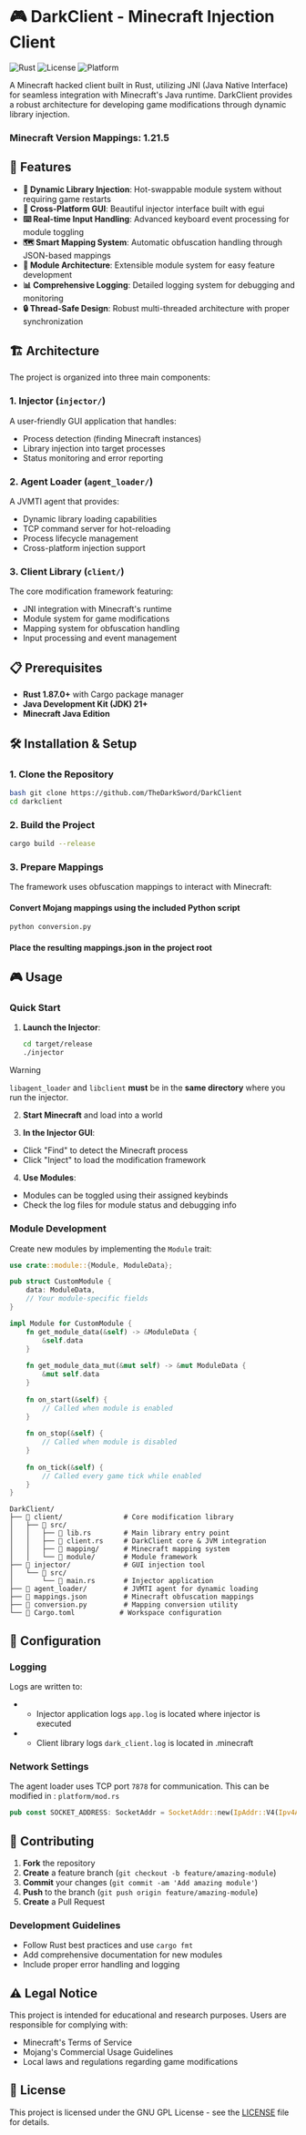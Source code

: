 # 🎮 DarkClient - Minecraft Injection Client

![Rust](https://img.shields.io/badge/Rust-1.87.0-orange.svg)
![License](https://img.shields.io/badge/License-GNU%20GPL-blue)
![Platform](https://img.shields.io/badge/Platform-Windows%20%7C%20Linux-lightgrey.svg)

A Minecraft hacked client built in Rust, utilizing JNI (Java Native Interface) for seamless integration with Minecraft's Java runtime. DarkClient provides a robust architecture for developing game modifications through dynamic library injection.

### Minecraft Version Mappings: 1.21.5

## 🚀 Features

- **🔧 Dynamic Library Injection**: Hot-swappable module system without requiring game restarts
- **🎨 Cross-Platform GUI**: Beautiful injector interface built with egui
- **⌨️ Real-time Input Handling**: Advanced keyboard event processing for module toggling
- **🗺️ Smart Mapping System**: Automatic obfuscation handling through JSON-based mappings
- **🔄 Module Architecture**: Extensible module system for easy feature development
- **📊 Comprehensive Logging**: Detailed logging system for debugging and monitoring
- **🔒 Thread-Safe Design**: Robust multi-threaded architecture with proper synchronization

## 🏗️ Architecture

The project is organized into three main components:

### 1. **Injector** (`injector/`)
A user-friendly GUI application that handles:
- Process detection (finding Minecraft instances)
- Library injection into target processes
- Status monitoring and error reporting

### 2. **Agent Loader** (`agent_loader/`)
A JVMTI agent that provides:
- Dynamic library loading capabilities
- TCP command server for hot-reloading
- Process lifecycle management
- Cross-platform injection support

### 3. **Client Library** (`client/`)
The core modification framework featuring:
- JNI integration with Minecraft's runtime
- Module system for game modifications
- Mapping system for obfuscation handling
- Input processing and event management

## 📋 Prerequisites

- **Rust 1.87.0+** with Cargo package manager
- **Java Development Kit (JDK) 21+**
- **Minecraft Java Edition**

## 🛠️ Installation & Setup

### 1. Clone the Repository
```bash
bash git clone https://github.com/TheDarkSword/DarkClient
cd darkclient
```

### 2. Build the Project
```bash
cargo build --release
```

### 3. Prepare Mappings
The framework uses obfuscation mappings to interact with Minecraft:

#### Convert Mojang mappings using the included Python script
```python
python conversion.py
```
#### Place the resulting mappings.json in the project root


## 🎮 Usage

### Quick Start

1. **Launch the Injector**:
   ```bash
   cd target/release
   ./injector
   ```
> [!WARNING]
> `libagent_loader` and `libclient` **must** be in the **same directory** where you run the injector.

2. **Start Minecraft** and load into a world

3. **In the Injector GUI**:
  - Click "Find" to detect the Minecraft process
  - Click "Inject" to load the modification framework

4. **Use Modules**:
  - Modules can be toggled using their assigned keybinds
  - Check the log files for module status and debugging info

### Module Development

Create new modules by implementing the `Module` trait:

```rust
use crate::module::{Module, ModuleData};

pub struct CustomModule {
    data: ModuleData,
    // Your module-specific fields
}

impl Module for CustomModule {
    fn get_module_data(&self) -> &ModuleData {
        &self.data
    }
    
    fn get_module_data_mut(&mut self) -> &mut ModuleData {
        &mut self.data
    }
    
    fn on_start(&self) {
        // Called when module is enabled
    }
    
    fn on_stop(&self) {
        // Called when module is disabled
    }
    
    fn on_tick(&self) {
        // Called every game tick while enabled
    }
}
```
```text
DarkClient/
├── 📁 client/               # Core modification library
│   ├── 📁 src/
│   │   ├── 📄 lib.rs        # Main library entry point
│   │   ├── 📄 client.rs     # DarkClient core & JVM integration
│   │   ├── 📁 mapping/      # Minecraft mapping system
│   │   └── 📁 module/       # Module framework
├── 📁 injector/             # GUI injection tool
│   └── 📁 src/
│       └── 📄 main.rs       # Injector application
├── 📁 agent_loader/         # JVMTI agent for dynamic loading
├── 📄 mappings.json         # Minecraft obfuscation mappings
├── 📄 conversion.py         # Mapping conversion utility
└── 📄 Cargo.toml           # Workspace configuration
```

## 🔧 Configuration
### Logging
Logs are written to:
- - Injector application logs `app.log` is located where injector is executed
- - Client library logs `dark_client.log` is located in .minecraft

### Network Settings
The agent loader uses TCP port `7878` for communication. This can be modified in : `platform/mod.rs`
```rust
pub const SOCKET_ADDRESS: SocketAddr = SocketAddr::new(IpAddr::V4(Ipv4Addr::new(127, 0, 0, 1)), 7878);
```

## 🤝 Contributing
1. **Fork** the repository
2. **Create** a feature branch (`git checkout -b feature/amazing-module`)
3. **Commit** your changes (`git commit -am 'Add amazing module'`)
4. **Push** to the branch (`git push origin feature/amazing-module`)
5. **Create** a Pull Request

### Development Guidelines
- Follow Rust best practices and use `cargo fmt`
- Add comprehensive documentation for new modules
- Include proper error handling and logging

## ⚠️ Legal Notice
This project is intended for educational and research purposes. Users are responsible for complying with:
- Minecraft's Terms of Service
- Mojang's Commercial Usage Guidelines
- Local laws and regulations regarding game modifications

## 📄 License
This project is licensed under the GNU GPL License - see the [LICENSE](LICENSE) file for details.

